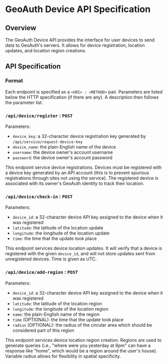 # GeoAuth Device API Specification

## Overview
The GeoAuth Device API provides the interface for user devices to send data to GeoAuth's servers. It allows for device registration, location updates, and location region creations.

## API Specification
### Format
Each endpoint is specified as a ``<URI> : <METHOD>`` pair. Parameters are listed below the HTTP specification (if there are any). A description then follows the parameter list.

### ``/api/device/register`` : ``POST``
Parameters:

* ``device_key``: a 32-character device registration key generated by ``/api/service/request-device-key``
* ``device_name``: the plain-English name of the device
* ``username``: the device owner's account username
* ``password``: the device owner's account password

This endpoint service device registrations. Devices must be registered with a device key generated by an API account (this is to prevent spurious registrations through sites not using the service). The registered device is associated with its owner's GeoAuth identity to track their location.

### ``/api/device/check-in`` : ``POST``
Parameters:

* ``device_id``: a 32-character device API key assigned to the device when it was registered
* ``latitude``: the latitude of the location update
* ``longitude``: the longitude of the location update
* ``time``: the time that the update took place

This endpoint services device location updates. It will verify that a device is registered with the given ``device_id``, and will not store updates sent from unregistered devices. Time is given as UTC.


### ``/api/device/add-region`` : ``POST``
Parameters:

* ``device_id``: a 32-character device API key assigned to the device when it was registered
* ``latitude``: the latitude of the location region
* ``longitude``: the longitude of the location region
* ``name``: the plain-English name of the region
* ``time`` (OPTIONAL): the time that the update took place
* ``radius`` (OPTIONAL): the radius of the circular area which should be considered part of this region

This endpoint services device location region creation. Regions are used to generate queries (i.e., "where were you yesterday at 6pm" can have a response like "home", which would be a region around the user's house). Variable radius allows for flexibility in spatial specificity.

